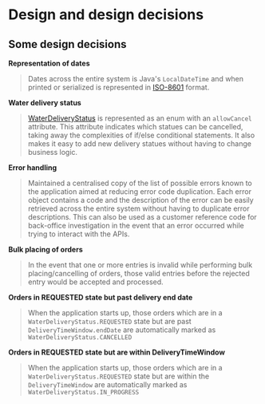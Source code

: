 # Design and design decisions


## Some design decisions

**Representation of dates**
>Dates across the entire system is Java's `LocalDateTime` and when printed or serialized is represented in [ISO-8601](https://en.wikipedia.org/wiki/ISO_8601) format.

**Water delivery status**
> [WaterDeliveryStatus](src/main/java/com/rubiconwater/codingchallenge/joshluisaac/businessactivities/deliverymanagement/domain/WaterDeliveryStatus.java) is represented as an enum
>with an `allowCancel` attribute. This attribute indicates which statues can be cancelled, taking away the complexities of if/else conditional statements.
> It also makes it easy to add new delivery statues without having to change business logic. 

**Error handling**
>Maintained a centralised copy of the list of possible errors known to the application aimed at reducing error code duplication.
Each error object contains a code and the description of the error can be easily retrieved across the entire system without having to duplicate error descriptions.
This can also be used as a customer reference code for back-office investigation in the event that an error occurred while trying to interact with the APIs.

**Bulk placing of orders**
>In the event that one or more entries is invalid while performing bulk placing/cancelling of orders, those valid entries before the rejected entry would be accepted and processed.

**Orders in REQUESTED state but past delivery end date**
>When the application starts up, those orders which are in a `WaterDeliveryStatus.REQUESTED` state but are past `DeliveryTimeWindow.endDate` 
>are automatically marked as `WaterDeliveryStatus.CANCELLED`

**Orders in REQUESTED state but are within DeliveryTimeWindow**
>When the application starts up, those orders which are in a `WaterDeliveryStatus.REQUESTED` state but are within the `DeliveryTimeWindow` 
>are automatically marked as `WaterDeliveryStatus.IN_PROGRESS`
